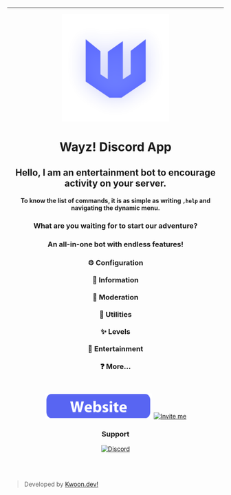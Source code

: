 ---
<p align="center">
  <img width="250" src="https://github.com/Wayz-Bot/Wayz-Bot/blob/main/src/img/wayz.png"></a>
</p>

<div align="center">
<h1>Wayz! Discord App</h1>
  <h2>Hello, I am an entertainment bot to encourage activity on your server.</h2>
</div>

<div align="center">
<h4>To know the list of commands, it is as simple as writing <code>,help</code> and navigating the dynamic menu.</h4> 
  <h3><b>What are you waiting for to start our adventure?</b></h3>
  <h3>An all-in-one bot with endless features!</h3>
  <h3>
⚙️ Configuration<br><br>
📒 Information<br><br>
🔨 Moderation<br><br>
📝 Utilities<br><br>
✨ Levels<br><br>
🎯 Entertainment<br><br>
❓ More...<br>
  </h3><br>
</div>
<p align="center">
<a href="https://wayz.js.org"><img width="250" src="https://github.com/Wayz-Bot/Wayz-Bot/blob/main/src/img/website.png" alt="Website"></a>
<a href="[https://wayz.bot-vercel.app](https://discord.com/oauth2/authorize?client_id=866604832957136918&permissions=1101927827510&scope=applications.commands%20bot)"><img width="250" src="[https://github.com/Wayz-Bot/Wayz-Bot/blob/main/src/img/invite-me.png](https://github.com/Wayz-Bot/Wayz-Bot/blob/main/src/img/invite-me.png)" alt="Invite me"></a>
</p>
  <div align="center">
  <h3>Support</h3>
  <a href="https://discord.gg/2jZE4VCA7F"><img src="https://invidget.switchblade.xyz/2jZE4VCA7F" alt="Discord" /></a>
  </div>
<br>
<br>
<br>

> Developed by [Kwoon.dev!](https://discord.com/users/841131506549522463)
